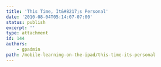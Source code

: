 ```yaml
---
title: 'This Time, It&#8217;s Personal'
date: '2010-08-04T05:14:07-07:00'
status: publish
excerpt: ''
type: attachment
id: 144
authors:
    - gpadmin
path: /mobile-learning-on-the-ipad/this-time-its-personal
---
```

<!DOCTYPE html PUBLIC "-//W3C//DTD HTML 4.0 Transitional//EN" "http://www.w3.org/TR/REC-html40/loose.dtd">
<?xml encoding="UTF-8">
